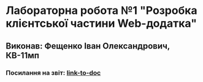 # Лабораторна робота №1 "Розробка клієнтської частини Web-додатка"
## Виконав: Фещенко Іван Олександрович, КВ-11мп
### Посилання на звіт: [link-to-doc](https://docs.google.com/document/d/1j-qsAS21EelaLdvtDAz5d6JomcnaUahD7UxCwjsa494/edit?usp=sharing)